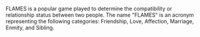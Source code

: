 FLAMES is a popular game played to determine the compatibility or relationship status between two people. The name "FLAMES" is an acronym representing the following categories: Friendship, Love, Affection, Marriage, Enmity, and Sibling.
